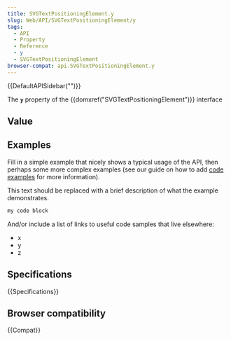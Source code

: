 ```yaml
---
title: SVGTextPositioningElement.y
slug: Web/API/SVGTextPositioningElement/y
tags:
  - API
  - Property
  - Reference
  - y
  - SVGTextPositioningElement
browser-compat: api.SVGTextPositioningElement.y
---
```

{{DefaultAPISidebar("")}}

The **`y`** property of the {{domxref("SVGTextPositioningElement")}} interface 

## Value



## Examples

Fill in a simple example that nicely shows a typical usage of the API, then perhaps some more complex examples (see our guide on how to add [code examples](/en-US/docs/MDN/Contribute/Structures/Code_examples) for more information).

This text should be replaced with a brief description of what the example demonstrates.

```js
my code block
```

And/or include a list of links to useful code samples that live elsewhere:

*   x
*   y
*   z

## Specifications

{{Specifications}}

## Browser compatibility

{{Compat}}


